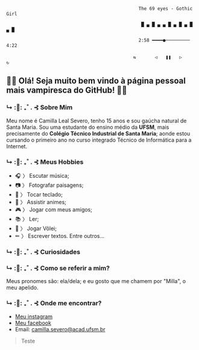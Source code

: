 
                                                     The 69 eyes - Gothic Girl

                                                      █ ▄ █ ▄ ▄ █ ▄ █ ▄ █ ▄ █

                                                     2:58 ━━━━●─────────  4:22

                                                   ⇆       ◁ㅤㅤ❚❚ㅤㅤ▷       ↻


##                                                             🦇🖤 Olá! Seja muito bem vindo à página pessoal mais vampiresca do GitHub! 🖤🦇

### ↳ :🌙: ₊˚ . ⊰      Sobre Mim

Meu nome é Camilla Leal Severo, tenho 15 anos e sou gaúcha natural de Santa Maria. Sou uma estudante do ensino médio da **UFSM**, mais precisamente do **Colégio Técnico Industrial de Santa Maria**; aonde estou cursando o primeiro ano no curso integrado Técnico de Informática para a Internet.

### ↳ :🌙: ₊˚ . ⊰     Meus Hobbies

* 🎧 〉 Escutar música;
* 📷 〉 Fotografar paisagens;
* 🎹 〉 Tocar teclado;
* 🍄 〉 Assistir animes;
* 🎮 〉 Jogar com meus amigos;
* 📚 〉 Ler;
* 🏐 〉 Jogar Vôlei;
* ✏ 〉 Escrever textos.
      Entre outros... 


### ↳ :🌙: ₊˚ . ⊰ Curiosidades



### ↳ :🌙: ₊˚ . ⊰ Como se referir a mim?

Meus pronomes são: ela/dela; e eu gosto que me chamem por "Milla", o meu apelido.

### ↳ :🌙: ₊˚ . ⊰ Onde me encontrar?

* [Meu instagram](https://www.instagram.com/luvscamie/)
* [Meu facebook](https://www.facebook.com/camilla.lealsevero)
* Email: camilla.severo@acad.ufsm.br


> Teste